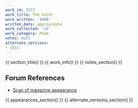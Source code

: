 ```yaml
---
work_id: 3573
work_title: The Valet
work_written: '1990'
written_date: approximate
work_collected: 'no'
work_category: Poem
notes: null
alternate_versions:
- 3831
---
```


{{ section_title() }}
{{ work_info() }}
{{ notes_section() }}
## Forum References
- [Scan of magazine appearance](https://bukowskiforum.com/threads/the-valet-mugged-chiron-review-no-24-1990.12792/)

{{ appearances_section() }}
{{ alternate_versions_section() }}
